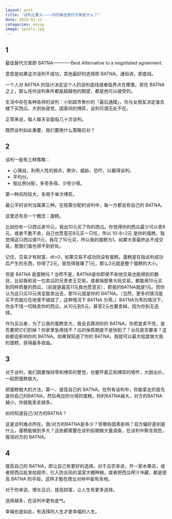 ```yaml
---
layout: post
title: "谈判之要义————你的最佳替代方案是什么？"
date: 2018-03-11
categories: essay
image: spools.jpg
---
```


## 1
最佳替代方案即 BATNA————Best Alternative to a negotiated agreement.

意思是如果这次谈判不成功，其他最好的选择即 BATNA。通俗讲，即底线。

一个人对 BATNA 的估计决定这个人的谈判底线或者临界点在哪里。若在 BATNA 之上，那么任何谈判条件都是超越他的期望，都是他可以接受的。

生活中存在各种各样的谈判：小到超市售价的「最后通牒」，你与女朋友决定谁去楼下买西瓜，大到执政党、国家间的博弈，谈判可谓无处不在。

正常来说，每人每天会面临几十次谈判。

既然谈判如此重要，我们要用什么策略应对？

## 2
谈判一般有三种策略：

* 心理战，利用人性的弱点，欺诈，威胁，恐吓，以赢得谈判。
* 平均分。
* 按比例分配，多劳多得，少劳少得。

第一种风险较大，多用于单次博弈。

最公平的谈判当属第三种。在按需分配的谈判中，每一方都会有自己的 BATNA。

这里还有另一个概念：蛋糕。

比如你有一只西瓜卖10元，我出10元买了你的西瓜。你觉得你的西瓜最少可以卖8元，或者干脆不卖，自己也愿意花8元买一只吃，所以 10-8=2元 是你的蛋糕。我觉得这只西瓜值11元，我花了10元买，所以我的蛋糕为1。如果大家最终达不成交易，那我们谁也得不到好处。

记住，交易才有财富，dt>0，如果交易不成功则没有蛋糕。蛋糕是在指谈判成功后产生的东西，你得了2元，我觉得我赚了1元，那么3元就是整个蛋糕的大小。

但是 BATNA 是蛋糕吗？当然不是，BATNA是你即使不和他交易也能得到的数目，比如我和另一位卖瓜的兄贵老王交易，或者隔壁黄大妈交易，都能用10元买到同样质量的西瓜，（前提是最高11元我也愿意买），那我的BATNA就是1元。而你认为这只瓜10元肯定能卖出去，那10元就是你的 BATNA。（当然，更多的情况是买不完就烂在地里不值钱了，这种情况下 BATNA 为零。）BATNA为零的情况下，你会不惜一切贱卖你的西瓜，从10元到5元，甚至2元也要卖掉。因为你别无选择。

作为买瓜者，为了让我的蛋糕变大，我会去猜测你的 BATNA。你若是卖不完，是否要把它们扔掉？你家里急用钱不？瓜的保质期是不是快到了？台风是否要来？这些都会影响你的 BATNA。如果我知道了你的 BATNA，我就可以最大程度做大我的蛋糕，获得最多收益。


## 3
对于谈判，我们既要保持零和博弈的警觉，也要怀着正和博弈的情怀，大胆出价，一起把蛋糕做大。


把蛋糕做大的方法，第一，提高自己的 BATNA。在所有谈判中，你能拿走的首先是你自己的BATNA，然后再加你分得的蛋糕。你的BATNA越大，对方的BATNA越小，你就能拿走越多。

如何知道自己/对方的BATNA？

这是谈判难点所在。我/对方的BATNA是多少？受哪些因素影响？双方偏好差别是什么，蛋糕能做到多大？这些都需要在谈判前期做大量调查，在谈判中察言观色，推测对方的 BATNA。

## 4
提高自己的 BATNA，即让自己有更好的选择。对于瓜农来说，开一家水果店，或者把西瓜批发给超市，引入防台风的温室大棚种植，或者把西瓜榨汁冷藏，都是提高 BATNA 的手段，这样才能在商业对峙中留有余地。

对于你来说，增长见识，提高财富，让人生有更多选择。

选择越多，在谈判中更有底气。

幸福也是如此，有选择的人生才是幸福的人生。